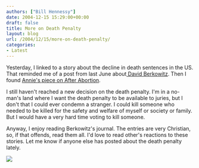 ```yaml
---
authors: ["Bill Hennessy"]
date: 2004-12-15 15:29:00+00:00
draft: false
title: More on Death Penalty
layout: blog
url: /2004/12/15/more-on-death-penalty/
categories:
- Latest
---
```


Yesterday, I linked to a story about the decline in death sentences in the US. That reminded me of a post from last June about[ David Berkowitz](https://forgivenforlife.com/journal.html). Then I found [Annie's piece on After Abortion](https://afterabortion.blogspot.com/2004/12/pro-life-but-nothing-scott-peterson.html).




I still haven't reached a new decision on the death penalty. I'm in a no-man's land where I want the death penalty to be available to juries, but I don't that I could ever condemn a stranger. I could kill someone who needed to be killed for the safety and welfare of myself or society or family. But I would have a very hard time voting to kill someone.




Anyway, I enjoy reading Berkowitz's journal. The entries are very Christian, so, if that offends, read them all. I'd love to read other's reactions to these stories. Let me know if anyone else has posted about the death penalty lately.







![](https://blog.billhennessy.com/aggbug.aspx?PostID=882)


